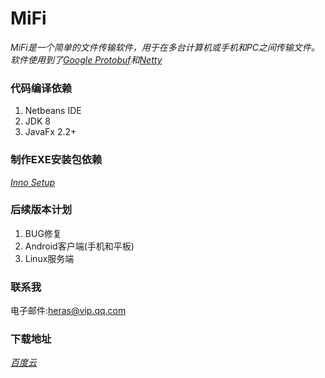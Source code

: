 MiFi
==============================================
_MiFi是一个简单的文件传输软件，用于在多台计算机或手机和PC之间传输文件。软件使用到了[Google Protobuf](https://github.com/google/protobuf)和[Netty](http://netty.io/)_
### 代码编译依赖
1. Netbeans IDE
2. JDK 8
3. JavaFx 2.2+

### 制作EXE安装包依赖
_[Inno Setup](http://www.jrsoftware.org/isinfo.php)_
### 后续版本计划
1. BUG修复
2. Android客户端(手机和平板)
3. Linux服务端

### 联系我
电子邮件:[heras@vip.qq.com](mailto:heras@vip.qq.com)

### 下载地址
_[百度云](http://pan.baidu.com/s/1boD6e1h)_